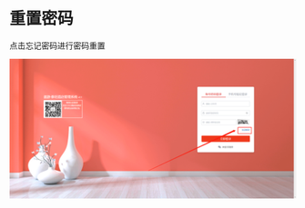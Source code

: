 # 重置密码

点击忘记密码进行密码重置

![&#x70B9;&#x51FB;&#x5FD8;&#x8BB0;&#x5BC6;&#x7801;](../../.gitbook/assets/image%20%28264%29.png)



